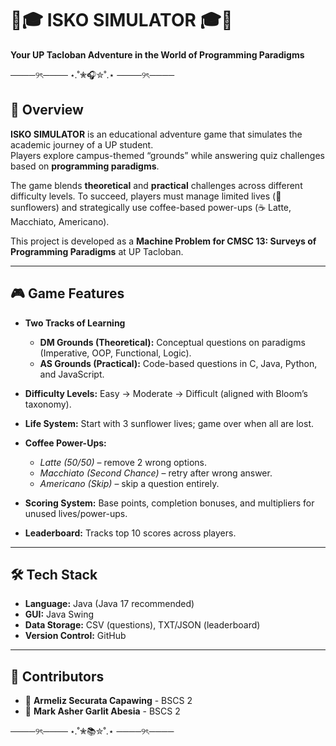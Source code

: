 # 🌻🎓 ISKO SIMULATOR 🎓🌻  
**Your UP Tacloban Adventure in the World of Programming Paradigms**  

────୨ৎ──── ⋆.˚✮🎧✮˚.⋆ ────୨ৎ────  

## 📖 Overview  
**ISKO SIMULATOR** is an educational adventure game that simulates the academic journey of a UP student.  
Players explore campus-themed “grounds” while answering quiz challenges based on **programming paradigms**.  

The game blends **theoretical** and **practical** challenges across different difficulty levels. To succeed, players must manage limited lives (🌻 sunflowers) and strategically use coffee-based power-ups (☕ Latte, Macchiato, Americano).  

This project is developed as a **Machine Problem for CMSC 13: Surveys of Programming Paradigms** at UP Tacloban.  

---

## 🎮 Game Features  

- **Two Tracks of Learning**  
  - **DM Grounds (Theoretical):** Conceptual questions on paradigms (Imperative, OOP, Functional, Logic).  
  - **AS Grounds (Practical):** Code-based questions in C, Java, Python, and JavaScript.  

- **Difficulty Levels:** Easy → Moderate → Difficult (aligned with Bloom’s taxonomy).  

- **Life System:** Start with 3 sunflower lives; game over when all are lost.  

- **Coffee Power-Ups:**  
  - *Latte (50/50)* – remove 2 wrong options.  
  - *Macchiato (Second Chance)* – retry after wrong answer.  
  - *Americano (Skip)* – skip a question entirely.  

- **Scoring System:** Base points, completion bonuses, and multipliers for unused lives/power-ups.  

- **Leaderboard:** Tracks top 10 scores across players.  

---

## 🛠️ Tech Stack  
- **Language:** Java (Java 17 recommended)  
- **GUI:** Java Swing  
- **Data Storage:** CSV (questions), TXT/JSON (leaderboard)  
- **Version Control:** GitHub  

---

## 👾 Contributors  
- 🎀 **Armeliz Securata Capawing** - BSCS 2  
- 🎀 **Mark Asher Garlit Abesia** - BSCS 2  

────୨ৎ──── ⋆.˚✮📚✮˚.⋆ ────୨ৎ────  
